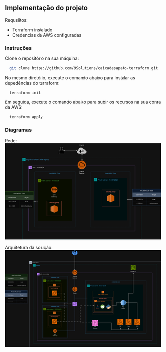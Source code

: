 ## Implementação do projeto

Requsiitos:
- Terraform instalado
- Credencias da AWS configuradas

### Instruções
Clone o repositório na sua máquina:
```bash
  git clone https://github.com/9Solutions/caixadesapato-terraform.git
```

No mesmo diretório, execute o comando abaixo para instalar as depedências do terraform:
```bash
  terraform init
```

Em seguida, execute o comando abaixo para subir os recursos na sua conta da AWS:
```bash
  terraform apply
```

### Diagramas
Rede:
![Diagrama de Rede](./src/architecture-files/arquitetura-de-rede.png)

Arquitetura da solução:
![Diagrama de Rede](./src/architecture-files/arquitetura-infra.png)
